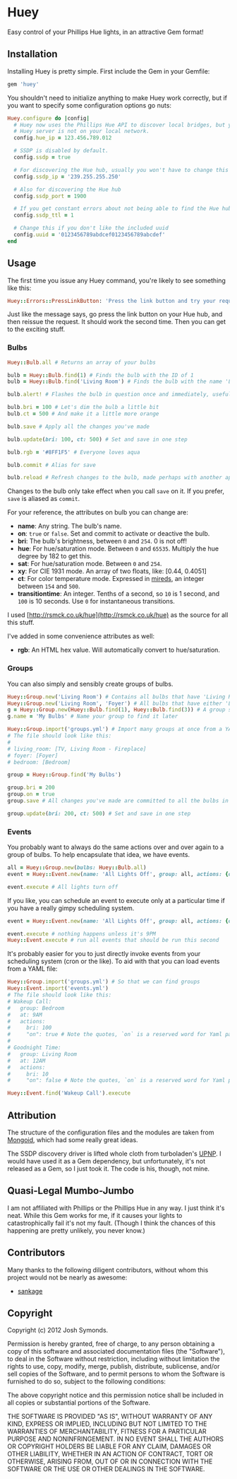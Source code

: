 # Huey

Easy control of your Phillips Hue lights, in an attractive Gem format!

## Installation

Installing Huey is pretty simple. First include the Gem in your Gemfile:

```ruby
gem 'huey'
```

You shouldn't need to initialize anything to make Huey work correctly, but if you want to specify some configuration options go nuts:

```ruby
Huey.configure do |config|
  # Huey now uses the Phillips Hue API to discover local bridges, but you can specify the Hue IP manually if your
  # Huey server is not on your local network.
  config.hue_ip = 123.456.789.012

  # SSDP is disabled by default.
  config.ssdp = true

  # For discovering the Hue hub, usually you won't have to change this
  config.ssdp_ip = '239.255.255.250'

  # Also for discovering the Hue hub
  config.ssdp_port = 1900

  # If you get constant errors about not being able to find the Hue hub and you're sure it's connected, increase this
  config.ssdp_ttl = 1

  # Change this if you don't like the included uuid
  config.uuid = '0123456789abdcef0123456789abcdef'
end
```

## Usage

The first time you issue any Huey command, you're likely to see something like this:

```ruby
Huey::Errors::PressLinkButton: 'Press the link button and try your request again'
```

Just like the message says, go press the link button on your Hue hub, and then reissue the request. It should work the second time. Then you can get to the exciting stuff.

### Bulbs

```ruby
Huey::Bulb.all # Returns an array of your bulbs

bulb = Huey::Bulb.find(1) # Finds the bulb with the ID of 1
bulb = Huey::Bulb.find('Living Room') # Finds the bulb with the name 'Living Room'

bulb.alert! # Flashes the bulb in question once and immediately, useful for checking connectivity

bulb.bri = 100 # Let's dim the bulb a little bit
bulb.ct = 500 # And make it a little more orange

bulb.save # Apply all the changes you've made

bulb.update(bri: 100, ct: 500) # Set and save in one step

bulb.rgb = '#8FF1F5' # Everyone loves aqua

bulb.commit # Alias for save

bulb.reload # Refresh changes to the bulb, made perhaps with another app
```

Changes to the bulb only take effect when you call `save` on it. If you prefer, `save` is aliased as `commit`.

For your reference, the attributes on bulb you can change are:
- **name**: Any string. The bulb's name.
- **on**: `true` or `false`. Set and commit to activate or deactive the bulb.
- **bri**: The bulb's brightness, between `0` and `254`. 0 is not off!
- **hue**: For hue/saturation mode. Between `0` and `65535`. Multiply the hue degree by 182 to get this.
- **sat**: For hue/saturation mode. Between `0` and `254`.
- **xy**: For CIE 1931 mode. An array of two floats, like: [0.44, 0.4051]
- **ct**: For color temperature mode. Expressed in [mireds](http://en.wikipedia.org/wiki/Mired), an integer between `154` and `500`.
- **transitiontime**: An integer. Tenths of a second, so `10` is 1 second, and `100` is 10 seconds. Use `0` for instantaneous transitions.

I used [http://rsmck.co.uk/hue](http://rsmck.co.uk/hue) as the source for all this stuff.

I've added in some convenience attributes as well:

- **rgb**: An HTML hex value. Will automatically convert to hue/saturation.

### Groups

You can also simply and sensibly create groups of bulbs.

```ruby
Huey::Group.new('Living Room') # Contains all bulbs that have 'Living Room' in their name
Huey::Group.new('Living Room', 'Foyer') # All bulbs that have either 'Living Room' or 'Foyer' in their name
g = Huey::Group.new(Huey::Bulb.find(1), Huey::Bulb.find(3)) # A group specifically containing bulbs 1 and 3
g.name = 'My Bulbs' # Name your group to find it later

Huey::Group.import('groups.yml') # Import many groups at once from a YAML file.
# The file should look like this:
#
# living_room: [TV, Living Room - Fireplace]
# foyer: [Foyer]
# bedroom: [Bedroom]

group = Huey::Group.find('My Bulbs')

group.bri = 200
group.on = true
group.save # All changes you've made are committed to all the bulbs in a group

group.update(bri: 200, ct: 500) # Set and save in one step
```

### Events

You probably want to always do the same actions over and over again to a group of bulbs. To help encapsulate that idea, we have events.

```ruby
all = Huey::Group.new(bulbs: Huey::Bulb.all)
event = Huey::Event.new(name: 'All Lights Off', group: all, actions: {on: false})

event.execute # All lights turn off
```

If you like, you can schedule an event to execute only at a particular time if you have a really gimpy scheduling system.

```ruby
event = Huey::Event.new(name: 'All Lights Off', group: all, actions: {on: false}, at: '9PM')

event.execute # nothing happens unless it's 9PM
Huey::Event.execute # run all events that should be run this second
```

It's probably easier for you to just directly invoke events from your scheduling system (cron or the like). To aid with that you can load events from a YAML file:

```ruby
Huey::Group.import('groups.yml') # So that we can find groups
Huey::Event.import('events.yml')
# The file should look like this:
# Wakeup Call:
#   group: Bedroom
#   at: 9AM
#   actions:
#     bri: 100
#     "on": true # Note the quotes, `on` is a reserved word for Yaml parsers
#
# Goodnight Time:
#   group: Living Room
#   at: 12AM
#   actions:
#     bri: 10
#     "on": false # Note the quotes, `on` is a reserved word for Yaml parsers

Huey::Event.find('Wakeup Call').execute
```

## Attribution

The structure of the configuration files and the modules are taken from [Mongoid](https://github.com/mongoid/mongoid), which had some really great ideas.

The SSDP discovery driver is lifted whole cloth from turboladen's [UPNP](https://github.com/turboladen/upnp). I would have used it as a Gem dependency, but unfortunately, it's not released as a Gem, so I just took it. The code is his, though, not mine.

## Quasi-Legal Mumbo-Jumbo

I am not affiliated with Phillips or the Phillips Hue in any way. I just think it's neat. While this Gem works for me, if it causes your lights to catastrophically fail it's not my fault. (Though I think the chances of this happening are pretty unlikely, you never know.)

## Contributors

Many thanks to the following diligent contributors, without whom this project would not be nearly as awesome:

* [sankage](https://github.com/sankage)

## Copyright

Copyright (c) 2012 Josh Symonds.

Permission is hereby granted, free of charge, to any person obtaining a copy of this software and associated documentation files (the "Software"), to deal in the Software without restriction, including without limitation the rights to use, copy, modify, merge, publish, distribute, sublicense, and/or sell copies of the Software, and to permit persons to whom the Software is furnished to do so, subject to the following conditions:

The above copyright notice and this permission notice shall be included in all copies or substantial portions of the Software.

THE SOFTWARE IS PROVIDED "AS IS", WITHOUT WARRANTY OF ANY KIND, EXPRESS OR IMPLIED, INCLUDING BUT NOT LIMITED TO THE WARRANTIES OF MERCHANTABILITY, FITNESS FOR A PARTICULAR PURPOSE AND NONINFRINGEMENT. IN NO EVENT SHALL THE AUTHORS OR COPYRIGHT HOLDERS BE LIABLE FOR ANY CLAIM, DAMAGES OR OTHER LIABILITY, WHETHER IN AN ACTION OF CONTRACT, TORT OR OTHERWISE, ARISING FROM, OUT OF OR IN CONNECTION WITH THE SOFTWARE OR THE USE OR OTHER DEALINGS IN THE SOFTWARE.